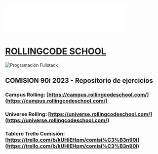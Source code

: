 ![RollingCodeSchool](logo_rolling_blanco.png)
# [ROLLINGCODE SCHOOL](https://rollingcodeschool.com/)

![Programación Fullstack](https://campus.rollingcodeschool.com/pluginfile.php/76273/course/summary/Portada%20Full%20stack%20campus.png)
## COMISION 90i 2023 - Repositorio de ejercicios

### Campus Rolling: [https://campus.rollingcodeschool.com/](https://campus.rollingcodeschool.com/)
### Universe Rolling: [https://universe.rollingcodeschool.com/](https://universe.rollingcodeschool.com/)
### Tablero Trello Comisión: [https://trello.com/b/kUHiEHpm/comisi%C3%B3n90i](https://trello.com/b/kUHiEHpm/comisi%C3%B3n90i)